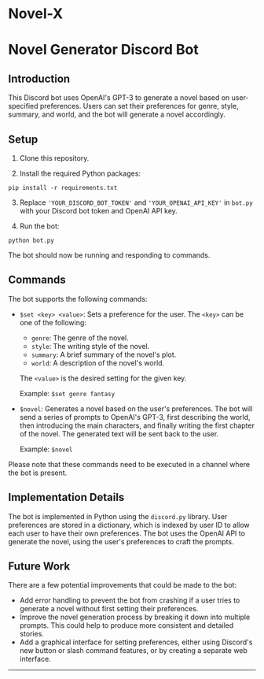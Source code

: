 # Novel-X

# Novel Generator Discord Bot

## Introduction

This Discord bot uses OpenAI's GPT-3 to generate a novel based on user-specified preferences. Users can set their preferences for genre, style, summary, and world, and the bot will generate a novel accordingly.

## Setup

1. Clone this repository.

2. Install the required Python packages:

```
pip install -r requirements.txt
```

3. Replace `'YOUR_DISCORD_BOT_TOKEN'` and `'YOUR_OPENAI_API_KEY'` in `bot.py` with your Discord bot token and OpenAI API key.

4. Run the bot:

```
python bot.py
```

The bot should now be running and responding to commands.

## Commands

The bot supports the following commands:

- `$set <key> <value>`: Sets a preference for the user. The `<key>` can be one of the following:
  - `genre`: The genre of the novel.
  - `style`: The writing style of the novel.
  - `summary`: A brief summary of the novel's plot.
  - `world`: A description of the novel's world.
  
  The `<value>` is the desired setting for the given key.

  Example: `$set genre fantasy`

- `$novel`: Generates a novel based on the user's preferences. The bot will send a series of prompts to OpenAI's GPT-3, first describing the world, then introducing the main characters, and finally writing the first chapter of the novel. The generated text will be sent back to the user.

  Example: `$novel`

Please note that these commands need to be executed in a channel where the bot is present.

## Implementation Details

The bot is implemented in Python using the `discord.py` library. User preferences are stored in a dictionary, which is indexed by user ID to allow each user to have their own preferences. The bot uses the OpenAI API to generate the novel, using the user's preferences to craft the prompts.

## Future Work

There are a few potential improvements that could be made to the bot:

- Add error handling to prevent the bot from crashing if a user tries to generate a novel without first setting their preferences.
- Improve the novel generation process by breaking it down into multiple prompts. This could help to produce more consistent and detailed stories.
- Add a graphical interface for setting preferences, either using Discord's new button or slash command features, or by creating a separate web interface.

---


